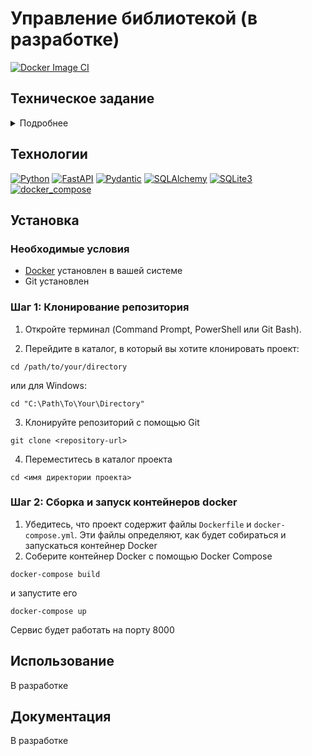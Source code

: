 # Управление библиотекой (в разработке)

[![Docker Image CI](https://github.com/SZyablov/library-service/actions/workflows/docker-image.yml/badge.svg)](https://github.com/SZyablov/library-service/actions/workflows/docker-image.yml)

## Техническое задание
<details><summary>Подробнее</summary>

### Цель проекта

Нужно создать простой сервис для библиотеки, с которым можно будет работать через интернет. Этот сервис позволит пользователям добавлять книги и авторов, смотреть информацию о них, обновлять эти данные и удалять их, а также искать книги по разным параметрам

### Что нужно сделать

#### Книги:

* Каждая книга будет иметь уникальный номер, который система создаёт сама
* Название книги — обязательное поле
* ID автора — обязательное поле
* Год выпуска книги — обязательное поле
* Международный номер книги — необязательное поле
* Количество страниц — необязательное поле

#### Авторы:

* У каждого автора будет свой уникальный номер, который система создаёт сама
* Имя автора — обязательное поле
* Год рождения автора — необязательное поле
* Национальность автора — необязательное поле

### Что должен уметь сервис

#### Управление книгами:

* Добавить книгу: Понадобится указать название книги, автора, год выпуска, а ISBN и количество страниц — по желанию. Система должна вернуть информацию о созданной книге с её уникальным номером
* Список книг: Можно будет запросить список всех книг в библиотеке
* Посмотреть книгу по номеру (id): Сервис покажет информацию о конкретной книге
* Обновить данные книги: Можно будет изменить информацию о книге, как при её создании
* Удалить книгу: Удалить книгу по её номеру
* Поиск книг: Можно искать книги по названию, автору или году выпуска

#### Управление авторами:

* Добавить автора: Нужно указать имя автора, а год рождения и национальность — по желанию. Система вернёт данные о созданном авторе с его уникальным номером
* Список авторов: Сервис покажет список всех авторов
* Посмотреть автора по номеру (id): Можно будет узнать информацию о конкретном авторе
* Обновить данные автора: Можно будет изменить данные об авторе
* Удалить автора: Удалить автора по его номеру

### Применяемые технологии

* Программа должна быть сделана на FastAPI
* Для проверки правильности введённых данных используется Pydantic
* ORM работает с помощью SQLAlchemy

### Качество кода:

* В коде должны быть комментарии, чтобы было понятно, что и как работает
* Ошибки и проблемы должны обрабатываться так, чтобы поддерживать стабильность работы сервиса

### Тесты:

* Нужно сделать простые тесты, чтобы проверить, что основные функции работают правильно

### Стек технологий

* Python 3.9+, FastAPI, Pydantic, SQLAlchemy
* БД: SQLite

### Дополнительно

* Инструкция по запуску проекта
* Код в GitHub
</details>

## Технологии

[![Python](https://img.shields.io/badge/Python-3.11-blue?logo=python)](https://www.python.org/)
[![FastAPI](https://img.shields.io/badge/FastAPI-0.112.0-blue?logo=FastAPI)](https://fastapi.tiangolo.com/)
[![Pydantic](https://img.shields.io/badge/Pydantic-2.8.2-blue?logo=Pydantic)](https://fastapi.tiangolo.com/)
[![SQLAlchemy](https://img.shields.io/badge/SQLAlchemy-2.0.32-blue?logo=SQLAlchemy)](https://fastapi.tiangolo.com/)
[![SQLite3](https://img.shields.io/badge/-SQLite3-464646?logo=SQLite)](https://www.sqlite.com/version3.html)
[![docker_compose](https://img.shields.io/badge/-Docker-464646?logo=docker)](https://www.docker.com/)

## Установка

### Необходимые условия
* [Docker](https://www.docker.com/products/docker-desktop/) установлен в вашей системе
* Git установлен

### Шаг 1: Клонирование репозитория

1) Откройте терминал (Command Prompt, PowerShell или Git Bash).

2) Перейдите в каталог, в который вы хотите клонировать проект:
```
cd /path/to/your/directory
```
или для Windows:
```
cd "C:\Path\To\Your\Directory"
```

3) Клонируйте репозиторий с помощью Git
```
git clone <repository-url>
```

4) Переместитесь в каталог проекта
```
cd <имя директории проекта>
```

### Шаг 2: Сборка и запуск контейнеров docker

1) Убедитесь, что проект содержит файлы `Dockerfile` и `docker-compose.yml`. Эти файлы определяют, как будет собираться и запускаться контейнер Docker
2) Соберите контейнер Docker с помощью Docker Compose
```
docker-compose build
```
и запустите его
```
docker-compose up
```

Сервис будет работать на порту 8000

## Использование

В разработке

## Документация

В разработке
